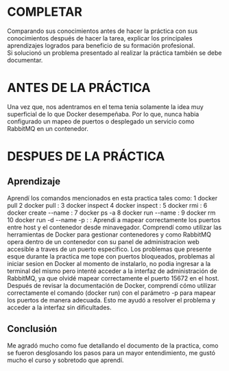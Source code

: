 # COMPLETAR  
Comparando sus conocimientos antes de hacer la práctica con sus conocimientos después de hacer la tarea, explicar los principales aprendizajes logrados para beneficio de su formación profesional.  
Si solucionó un problema presentado al realizar la práctica también se debe documentar.
# ANTES DE LA PRÁCTICA
Una vez que, nos adentramos en el tema tenia solamente la idea muy superficial de lo que Docker desempeñaba. Por lo que, nunca habia configurado un mapeo de puertos o desplegado un servicio como RabbitMQ en un contenedor. 
# DESPUES DE LA PRÁCTICA
## Aprendizaje 
Aprendí los comandos mencionados en esta practica tales como:
1 docker pull <nombre imagen> 
2 docker pull <nombre imagen>:<tag>
3 docker inspect <nombre imagen>
4 docker inspect <nombre imagen>:<tag>
5 docker rmi <nombre imagen>:<tag>
6 docker create --name <nombre contenedor> <nombre imagen>:<tag>
7 docker ps -a
8 docker run --name <nombre contenedor> <nombre imagen>:<tag>
9 docker rm <nombre contenedor>
10 docker run -d --name <nombre contenedor> -p <puerto host>:<puerto contenedor> <nombre imagen>:<tag>
Aprendi a mapear correctamente los puertos entre host y el contenedor desde minavegador. Comprendí como utilizar las 
herramientas de Docker para gestionar contenedores y como RabbitMQ opera dentro de un contenedor con su panel de 
administracion web accesible a traves de un puerto especifico.
Los problemas que presente esque durante la practica me tope con puertos bloqueados, problemas al iniciar sesion en Docker 
al momento de instalarlo, no podia ingresar a la terminal del mismo pero intenté acceder a la interfaz de administración de 
RabbitMQ, ya que olvidé mapear correctamente el puerto 15672 en el host. Después de revisar la documentación de Docker, 
comprendí cómo utilizar correctamente el comando (docker run) con el parámetro -p para mapear los puertos de manera 
adecuada. Esto me ayudó a resolver el problema y acceder a la interfaz sin dificultades.
## Conclusión 
Me agradó mucho como fue detallando el documento de la practica, como se fueron desglosando los pasos para un mayor 
entendimiento, me gustó mucho el curso y sobretodo que aprendí.
